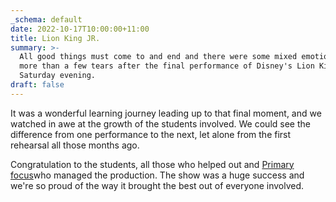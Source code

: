 ```yaml
---
_schema: default
date: 2022-10-17T10:00:00+11:00
title: Lion King JR.
summary: >-
  All good things must come to and end and there were some mixed emotions and
  more than a few tears after the final performance of Disney's Lion King Jr on
  Saturday evening.
draft: false
---
```

It was a wonderful learning journey leading up to that final moment, and we watched in awe at the growth of the students involved. We could see the difference from one performance to the next, let alone from the first rehearsal all those months ago.

Congratulation to the students, all those who helped out and [Primary focus](https://www.facebook.com/profile.php?id=100086213250232&amp;__cft__%5B0%5D=AZUR0Wmwz2sKutc21xHdx5ETMykKzLJfQlDeFOKpmmBlX57EVekMYq4zHaacv1sr3F1nuERT7S6by5t1PlkJHRWZahYxiXkRGzz5yBmsc4XwpBwvi4LkaOLWb6cayZyJDI2hmS9-uhL7mdOmdSg2m6olSR7aJTZ1YIoqYHl8d6mf3s3GtXqP1hemELp8YL3ShMQ)who managed the production. The show was a huge success and we're so proud of the way it brought the best out of everyone involved.